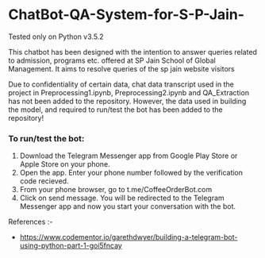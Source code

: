 # ChatBot-QA-System-for-S-P-Jain-

Tested only on Python v3.5.2

This chatbot has been designed with the intention to answer queries related to admission, programs etc. offered at SP Jain School of Global Management. It aims to resolve queries of the sp jain website visitors

Due to confidentiality of certain data, chat data transcript used in the project in Preprocessing1.ipynb, Preprocessing2.ipynb and QA_Extraction has not been added to the repository. However, the data used in building the model, and required to run/test the bot has been added to the repository!


### To run/test the bot:

1. Download the Telegram Messenger app from Google Play Store or Apple Store on your phone.
2. Open the app. Enter your phone number followed by the verification code recieved. 
3. From your phone browser, go to t.me/CoffeeOrderBot.com
4. Click on send message. You will be redirected to the Telegram Messenger app and now you start your conversation with the bot.



References :- 
- https://www.codementor.io/garethdwyer/building-a-telegram-bot-using-python-part-1-goi5fncay


